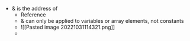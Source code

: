 - & is the address of
	- Reference
	- & can only be applied to variables or array elements, not constants
	- ![[Pasted image 20221031114321.png]]
	- 